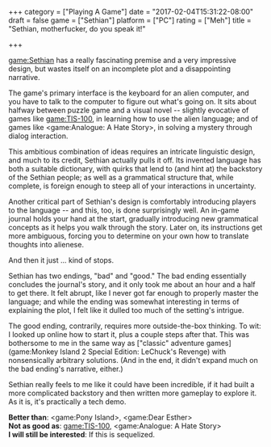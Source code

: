 +++
category = ["Playing A Game"]
date = "2017-02-04T15:31:22-08:00"
draft = false
game = ["Sethian"]
platform = ["PC"]
rating = ["Meh"]
title = "Sethian, motherfucker, do you speak it!"

+++

<game:Sethian> has a really fascinating premise and a very impressive design, but wastes itself on an incomplete plot and a disappointing narrative.

The game's primary interface is the keyboard for an alien computer, and you have to talk to the computer to figure out what's going on.  It sits about halfway between puzzle game and a visual novel -- slightly evocative of games like <game:TIS-100>, in learning how to use the alien language; and of games like <game:Analogue: A Hate Story>, in solving a mystery through dialog interaction.

This ambitious combination of ideas requires an intricate linguistic design, and much to its credit, Sethian actually pulls it off.  Its invented language has both a suitable dictionary, with quirks that lend to (and hint at) the backstory of the Sethian people; as well as a grammatical structure that, while complete, is foreign enough to steep all of your interactions in uncertainty.

Another critical part of Sethian's design is comfortably introducing players to the language -- and this, too, is done surprisingly well.  An in-game journal holds your hand at the start, gradually introducing new grammatical concepts as it helps you walk through the story.  Later on, its instructions get more ambiguous, forcing you to determine on your own how to translate thoughts into alienese.

And then it just ... kind of stops.

Sethian has two endings, "bad" and "good."  The bad ending essentially concludes the journal's story, and it only took me about an hour and a half to get there.  It felt abrupt, like I never got far enough to properly master the language; and while the ending was somewhat interesting in terms of explaining the plot, I felt like it dulled too much of the setting's intrigue.

The good ending, contrarily, requires more outside-the-box thinking.  To wit: I looked up online how to start it, plus a couple steps after that.  This was bothersome to me in the same way as ["classic" adventure games](game:Monkey Island 2 Special Edition: LeChuck's Revenge) with nonsensically arbitrary solutions.  (And in the end, it didn't expand much on the bad ending's narrative, either.)

Sethian really feels to me like it could have been incredible, if it had built a more complicated backstory and then written more gameplay to explore it.  As it is, it's practically a tech demo.

<b>Better than</b>: <game:Pony Island>, <game:Dear Esther>  
<b>Not as good as</b>: <game:TIS-100>, <game:Analogue: A Hate Story>  
<b>I will still be interested</b>: If this is sequelized.
